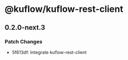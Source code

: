 # @kuflow/kuflow-rest-client

## 0.2.0-next.3

### Patch Changes

- 5f613df: Integrate kuflow-rest-client
